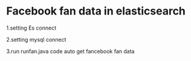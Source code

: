 # Facebook fan data in elasticsearch

1.setting Es connect

2.setting mysql connect

3.run runfan.java code auto get fancebook fan data


